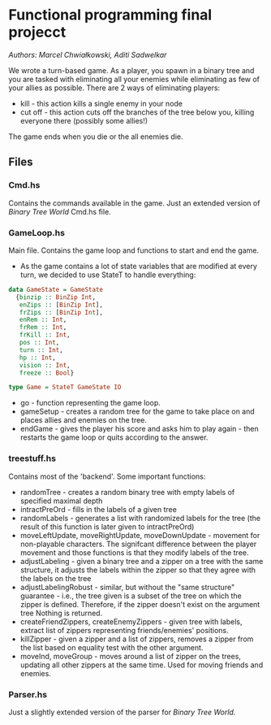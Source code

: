 # Functional programming final projecct

*Authors: Marcel Chwiałkowski, Aditi Sadwelkar*

We wrote a turn-based game. As a player, you spawn in a binary tree and you are tasked with eliminating all your enemies while eliminating as few of your allies as possible. There are 2 ways of eliminating players:

* kill - this action kills a single enemy in your node
* cut off - this action cuts off the branches of the tree below you, killing everyone there (possibly some allies!)

The game ends when you die or the all enemies die.

## Files

### Cmd.hs

Contains the commands available in the game. Just an extended version of *Binary Tree World* Cmd.hs file.

### GameLoop.hs

Main file. Contains the game loop and functions to start and end the game.

* As the game contains a lot of state variables that are modified at every turn, we decided to use StateT to handle everything:

```haskell
data GameState = GameState
  {binzip :: BinZip Int,
   enZips :: [BinZip Int],
   frZips :: [BinZip Int],
   enRem :: Int,
   frRem :: Int,
   frKill :: Int,
   pos :: Int, 
   turn :: Int,
   hp :: Int,
   vision :: Int,
   freeze :: Bool}

type Game = StateT GameState IO
```

* go - function representing the game loop.
* gameSetup - creates a random tree for the game to take place on and places allies and enemies on the tree.
* endGame - gives the player his score and asks him to play again - then restarts the game loop or quits according to the answer.

### treestuff.hs

Contains most of the 'backend'. Some important functions:

* randomTree - creates a random binary tree with empty labels of specified maximal depth
* intractPreOrd - fills in the labels of a given tree
* randomLabels - generates a list with randomized labels for the tree (the result of this function is later given to intractPreOrd)
* moveLeftUpdate, moveRightUpdate, moveDownUpdate - movement for non-playable characters. The signifcant difference between the player movement and those functions is that they modify labels of the tree.
* adjustLabeling - given a binary tree and a zipper on a tree with the same structure, it adjusts the labels within the zipper so that they agree with the labels on the tree
* adjustLabelingRobust - similar, but without the "same structure" guarantee - i.e., the tree given is a subset of the tree on which the zipper is defined. Therefore, if the zipper doesn't exist on the argument tree Nothing is returned.
* createFriendZippers, createEnemyZippers - given tree with labels, extract list of zippers representing friends/enemies' positions.
* killZipper - given a zipper and a list of zippers, removes a zipper from the list based on equality test with the other argument.
* moveInd, moveGroup - moves around a list of zipper on the trees, updating all other zippers at the same time. Used for moving friends and enemies.

### Parser.hs

Just a slightly extended version of the parser for *Binary Tree World.*

